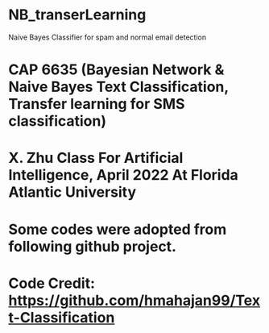 # NB_transerLearning
Naive Bayes Classifier for spam and normal email detection
# CAP 6635 (Bayesian Network & Naive Bayes Text Classification, Transfer learning for SMS classification)
# X. Zhu Class For Artificial Intelligence, April 2022 At Florida Atlantic University

# Some codes were adopted from following github project. 
# Code Credit: https://github.com/hmahajan99/Text-Classification
